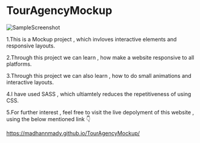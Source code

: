 # TourAgencyMockup

![SampleScreenshot](https://github.com/Madhannmady/TourAgencyMockup/assets/123820592/f9624f13-a917-41db-8708-0764ad14ebce)

1.This is a Mockup project , which invloves interactive elements and responsive layouts.

2.Through this project we can learn , how make a website responsive to all platforms.

3.Through this project we can also learn , how to do small animations and interactive layouts.

4.I have used SASS , which ultiamtely reduces the repetitiveness of using CSS.

5.For further interest , feel free to visit the live depolyment of this website , using the below mentioned link  👇

https://madhannmady.github.io/TourAgencyMockup/
